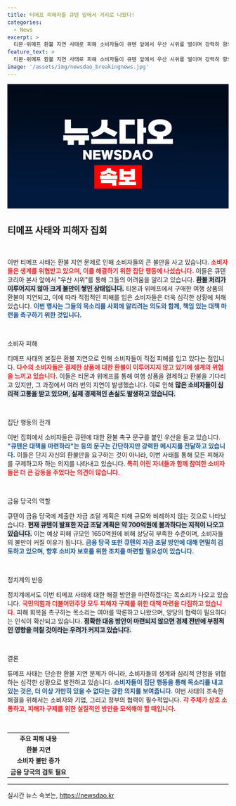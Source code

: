 ```yaml
---
title: 티메프 피해자들 큐텐 앞에서 거리로 나왔다!
categories:
  - News
excerpt: >
  티몬·위메프 환불 지연 사태로 피해 소비자들이 큐텐 앞에서 우산 시위를 벌이며 강력히 항의하고 있습니다. 금융당국은 큐텐의 자금 계획이 턱없이 부족하다고 지적했으며, 정치권에서도 해결 방안 마련을 촉구하고 있습니다.
feature_text: >
  티몬·위메프 환불 지연 사태로 피해 소비자들이 큐텐 앞에서 우산 시위를 벌이며 강력히 항의하고 있습니다. 금융당국은 큐텐의 자금 계획이 턱없이 부족하다고 지적했으며, 정치권에서도 해결 방안 마련을 촉구하고 있습니다.
image: '/assets/img/newsdao_breakingnews.jpg'
---
```


<p><img src="/assets/img/newsdao_breakingnews.jpg" alt="pcversion 속보" /></p>

<h2 data-ke-size="size26">티메프 사태와 피해자 집회</h2>

<p data-ke-size="size16">&nbsp;</p>

<p>이번 티메프 사태는 환불 지연 문제로 인해 소비자들의 큰 불만을 사고 있습니다. <b><span style="color: #ee2323;">소비자들은 생계를 위협받고 있으며, 이를 해결하기 위한 집단 행동에 나섰습니다.</span></b> 이들은 큐텐코리아 본사 앞에서 "우산 시위"를 통해 그들의 어려움을 알리고 있습니다. <b><span style="background-color: #21538527;">환불 처리가 이루어지지 않아 크게 불만이 쌓인 상태입니다.</span></b> 티몬과 위메프에서 구매한 여행 상품의 환불이 지연되고, 이에 따라 직접적인 피해를 입은 소비자들은 더욱 심각한 상황에 처해 있습니다. <b><span style="color: #1a5490;">이번 행사는 그들의 목소리를 사회에 알리려는 의도와 함께, 책임 있는 대책 마련을 촉구하기 위한 것입니다.</span></b></p>

<p data-ke-size="size16">&nbsp;</p>

<p>소비자 피해</p>

<p>티메프 사태의 본질은 환불 지연으로 인해 소비자들이 직접 피해를 입고 있다는 점입니다. <b><span style="color: #ee2323;">다수의 소비자들은 결제한 상품에 대한 환불이 이루어지지 않고 있기에 생계의 위협을 느끼고 있습니다.</span></b> 이들은 티몬과 위메프를 통해 여행 상품을 결제하고 환불을 기다리고 있지만, 그 과정에서 여러 번의 지연이 발생했습니다. 이로 인해 <b><span style="background-color: #21538527;">많은 소비자들이 심리적 고통을 받고 있으며, 실제 경제적인 손실도 발생하고 있습니다.</span></b> </p>

<p data-ke-size="size16">&nbsp;</p>

<p>집단 행동의 전개</p>

<p>이번 집회에서 소비자들은 큐텐에 대한 환불 촉구 문구를 붙인 우산을 들고 있습니다. <b><span style="color: #1a5490;">"큐텐은 대책을 마련하라"는 등의 문구는 간단하지만 강력한 메시지를 전달하고 있습니다.</span></b> 이들은 단지 자신의 환불만을 요구하는 것이 아니라, 이번 사태를 통해 모든 피해자를 구제하고자 하는 의지를 나타내고 있습니다. <b><span style="color: #ee2323;">특히 어린 자녀들과 함께 참여한 소비자들은 더 큰 감동을 주었다는 의견이 많습니다.</span></b> </p>

<p data-ke-size="size16">&nbsp;</p>

<p>금융 당국의 역할</p>

<p>큐텐이 금융 당국에 제출한 자금 조달 계획은 피해 규모와 비례하지 않는 것으로 나타났습니다. <b><span style="background-color: #21538527;">현재 큐텐이 발표한 자금 조달 계획은 약 700억원에 불과하다는 지적이 나오고 있습니다.</span></b> 이는 예상 피해 규모인 1650억원에 비해 상당히 부족한 수준이며, 소비자들의 불만이 커질 이유가 됩니다. <b><span style="color: #1a5490;">금융 당국 또한 큐텐의 자금 조달 방안에 대해 면밀히 검토하고 있으며, 향후 소비자 보호를 위한 조치를 마련할 필요성이 있습니다.</span></b> </p>

<p data-ke-size="size16">&nbsp;</p>

<p>정치계의 반응</p>

<p>정치계에서도 이번 티메프 사태에 대한 해결 방안을 마련하겠다는 목소리가 나오고 있습니다. <b><span style="color: #ee2323;">국민의힘과 더불어민주당 모두 피해자 구제를 위한 대책 마련을 다짐하고 있습니다.</span></b> 피해 회복을 촉구하는 목소리는 여야를 막론하고 나왔으며, 양당의 협력이 필요하다는 인식이 확산되고 있습니다. <b><span style="background-color: #21538527;">정확한 대응 방안이 마련되지 않으면 경제 전반에 부정적인 영향을 미칠 것이라는 우려가 커지고 있습니다.</span></b></p>

<p data-ke-size="size16">&nbsp;</p>

<p>결론</p>

<p>튜메프 사태는 단순한 환불 지연 문제가 아니라, 소비자들의 생계와 심리적 안정을 위협하는 심각한 상황으로 발전하고 있습니다. <b><span style="color: #1a5490;">소비자들이 집단 행동을 통해 목소리를 내고 있는 것은, 더 이상 가만히 있을 수 없다는 강한 의지를 보여줍니다.</span></b> 이번 사태의 조속한 해결을 위해서는 소비자와 기업, 그리고 정부의 협력이 필수적입니다. <b><span style="color: #ee2323;">각 주체가 상호 소통하고, 피해자 구제를 위한 실질적인 방안을 모색해야 할 때입니다.</span></b> </p>

<p data-ke-size="size16">&nbsp;</p>

<table>
    <tr>
        <td style="text-align: center; height: 17px;"><b>주요 피해 내용</b></td>
    </tr>
    <tr>
        <td style="text-align: center; height: 17px;"><b>환불 지연</b></td>
    </tr>
    <tr>
        <td style="text-align: center; height: 17px;"><b>소비자 불만 증가</b></td>
    </tr>
    <tr>
        <td style="text-align: center; height: 17px;"><b>금융 당국의 검토 필요</b></td>
    </tr>
</table>

<hr>

<p data-ke-size="size16"></p>
실시간 뉴스 속보는, <a href="https://newsdao.kr" rel="dofollow">https://newsdao.kr</a>


